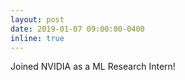 ```yaml
---
layout: post
date: 2019-01-07 09:00:00-0400
inline: true
---
```


Joined NVIDIA as a ML Research Intern!
